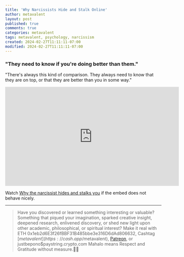 ```yaml
---
title: 'Why Narcissists Hide and Stalk Online'
author: metavalent
layout: post
published: true
comments: true
categories: metavalent
tags: metavalent, psychology, narcissism
created: 2024-02-27T11:11:11-07:00
modified: 2024-02-27T11:11:11-07:00
---
```


### "They need to know if you're doing better than them."

"There's always this kind of comparison. They always need to know that they are on top, or that they are better than you in some way."

<!-- YouTube Player -->
<iframe id="ytplayer" type="text/html" class="center" loading=”lazy” width="560" height="320" src="https://www.youtube.com/embed/Toy88i-JQAs" frameborder="0"></iframe>

Watch [Why the narcissist hides and stalks you](https://youtu.be/Toy88i-JQAs) if the embed does not behave nicely.

---
> Have you discovered or learned something interesting or valuable? Something that piqued your imagination, sparked creative insight, deepened research, enlivened discovery, or shed new light upon other academic, philosophical, or spiritual interest? Make it real with ETH 0x1eb2d6E3f26fBBF31B485bbe3e316D6dAd806632, Cashtag [$metavalent](https://cash.app/$metavalent), [Patreon](https://patreon.com/metavalent), or justbepono$paystring.crypto.com Mahalo means Respect and Gratitude without measure.🙏🏼


